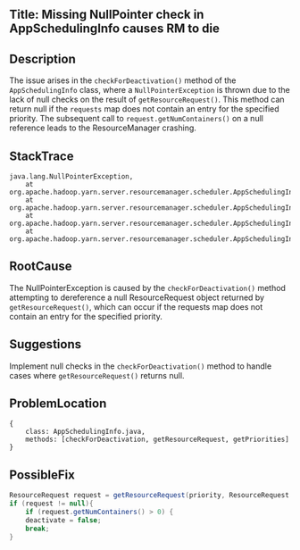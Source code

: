 ## Title: Missing NullPointer check in AppSchedulingInfo causes RM to die

## Description
The issue arises in the `checkForDeactivation()` method of the `AppSchedulingInfo` class, where a `NullPointerException` is thrown due to the lack of null checks on the result of `getResourceRequest()`. This method can return null if the `requests` map does not contain an entry for the specified priority. The subsequent call to `request.getNumContainers()` on a null reference leads to the ResourceManager crashing.

## StackTrace
```
java.lang.NullPointerException,
    at org.apache.hadoop.yarn.server.resourcemanager.scheduler.AppSchedulingInfo.checkForDeactivation(AppSchedulingInfo.java:383),
    at org.apache.hadoop.yarn.server.resourcemanager.scheduler.AppSchedulingInfo.decrementOutstanding(AppSchedulingInfo.java:375)
    at org.apache.hadoop.yarn.server.resourcemanager.scheduler.AppSchedulingInfo.allocateOffSwitch(AppSchedulingInfo.java:360),
    at org.apache.hadoop.yarn.server.resourcemanager.scheduler.AppSchedulingInfo.allocate(AppSchedulingInfo.java:270)
```

## RootCause
The NullPointerException is caused by the `checkForDeactivation()` method attempting to dereference a null ResourceRequest object returned by `getResourceRequest()`, which can occur if the requests map does not contain an entry for the specified priority.

## Suggestions
Implement null checks in the `checkForDeactivation()` method to handle cases where `getResourceRequest()` returns null.

## ProblemLocation
```
{
    class: AppSchedulingInfo.java,
    methods: [checkForDeactivation, getResourceRequest, getPriorities]
}
```

## PossibleFix
```java
ResourceRequest request = getResourceRequest(priority, ResourceRequest.ANY);
if (request != null){
    if (request.getNumContainers() > 0) {
    deactivate = false;
    break;
}
```